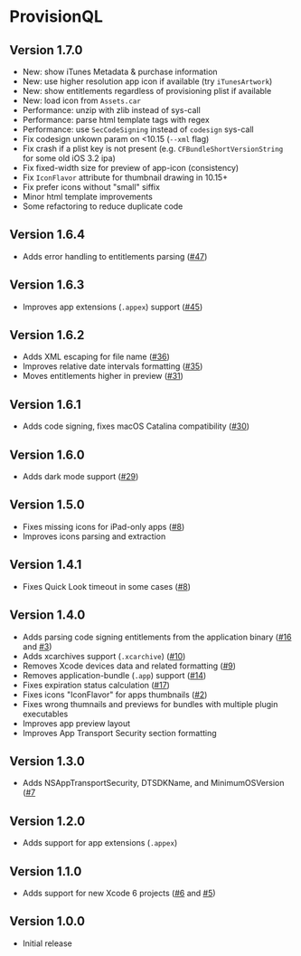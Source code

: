 # ProvisionQL

## Version 1.7.0

* New: show iTunes Metadata & purchase information
* New: use higher resolution app icon if available (try `iTunesArtwork`)
* New: show entitlements regardless of provisioning plist if available
* New: load icon from `Assets.car`
* Performance: unzip with zlib instead of sys-call
* Performance: parse html template tags with regex
* Performance: use `SecCodeSigning` instead of `codesign` sys-call
* Fix codesign unkown param on <10.15 (`--xml` flag)
* Fix crash if a plist key is not present (e.g. `CFBundleShortVersionString` for some old iOS 3.2 ipa)
* Fix fixed-width size for  preview of app-icon  (consistency)
* Fix `IconFlavor` attribute for thumbnail drawing in 10.15+
* Fix prefer icons without "small" siffix
* Minor html template improvements
* Some refactoring to reduce duplicate code 

## Version 1.6.4

* Adds error handling to entitlements parsing ([#47](https://github.com/ealeksandrov/ProvisionQL/pull/47))

## Version 1.6.3

* Improves app extensions (`.appex`) support ([#45](https://github.com/ealeksandrov/ProvisionQL/pull/45))

## Version 1.6.2

* Adds XML escaping for file name ([#36](https://github.com/ealeksandrov/ProvisionQL/issues/36))
* Improves relative date intervals formatting ([#35](https://github.com/ealeksandrov/ProvisionQL/issues/35))
* Moves entitlements higher in preview ([#31](https://github.com/ealeksandrov/ProvisionQL/issues/31))

## Version 1.6.1

* Adds code signing, fixes macOS Catalina compatibility ([#30](https://github.com/ealeksandrov/ProvisionQL/issues/30))

## Version 1.6.0

* Adds dark mode support ([#29](https://github.com/ealeksandrov/ProvisionQL/pull/29))

## Version 1.5.0

* Fixes missing icons for iPad-only apps ([#8](https://github.com/ealeksandrov/ProvisionQL/issues/22))
* Improves icons parsing and extraction

## Version 1.4.1

* Fixes Quick Look timeout in some cases ([#8](https://github.com/ealeksandrov/ProvisionQL/issues/8))

## Version 1.4.0

* Adds parsing code signing entitlements from the application binary ([#16](https://github.com/ealeksandrov/ProvisionQL/pull/16) and [#3](https://github.com/ealeksandrov/ProvisionQL/issues/3))
* Adds xcarchives support (`.xcarchive`) ([#10](https://github.com/ealeksandrov/ProvisionQL/issues/10))
* Removes Xcode devices data and related formatting ([#9](https://github.com/ealeksandrov/ProvisionQL/issues/9))
* Removes application-bundle (`.app`) support ([#14](https://github.com/ealeksandrov/ProvisionQL/issues/14))
* Fixes expiration status calculation ([#17](https://github.com/ealeksandrov/ProvisionQL/issues/17))
* Fixes icons "IconFlavor" for apps thumbnails ([#2](https://github.com/ealeksandrov/ProvisionQL/issues/2))
* Fixes wrong thumnails and previews for bundles with multiple plugin executables
* Improves app preview layout
* Improves App Transport Security section formatting

## Version 1.3.0
* Adds NSAppTransportSecurity, DTSDKName, and MinimumOSVersion ([#7](https://github.com/ealeksandrov/ProvisionQL/pull/7)

## Version 1.2.0
* Adds support for app extensions (`.appex`)

## Version 1.1.0
* Adds support  for new Xcode 6 projects ([#6](https://github.com/ealeksandrov/ProvisionQL/pull/6) and [#5](https://github.com/ealeksandrov/ProvisionQL/issues/5))

## Version 1.0.0
* Initial release
